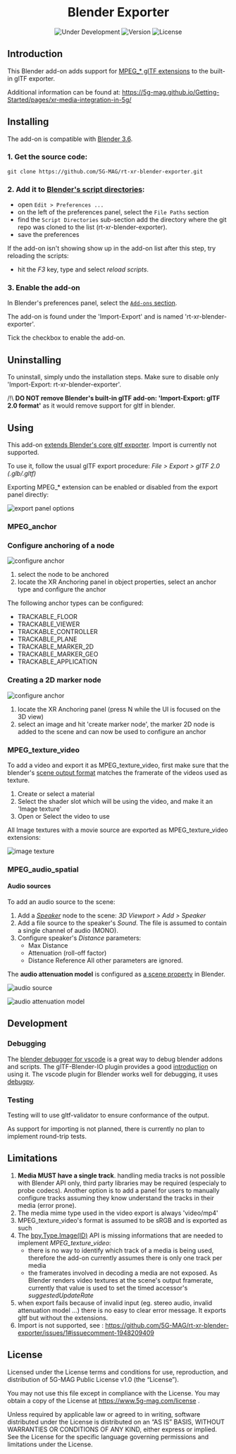 <h1 align="center">Blender Exporter</h1>
<p align="center">
  <img src="https://img.shields.io/badge/Status-Under_Development-yellow" alt="Under Development">
  <img src="https://img.shields.io/github/v/tag/5G-MAG/rt-xr-blender-exporter?label=version" alt="Version">
  <img src="https://img.shields.io/badge/License-5G--MAG%20Public%20License%20(v1.0)-blue" alt="License">
</p>

## Introduction
This Blender add-on adds support for [MPEG_* glTF extensions](https://github.com/KhronosGroup/glTF/tree/main/extensions/2.0/Vendor) to the built-in glTF exporter.

Additional information can be found at: https://5g-mag.github.io/Getting-Started/pages/xr-media-integration-in-5g/

## Installing

The add-on is compatible with [Blender 3.6](https://www.blender.org/download/releases/3-6/).

### 1. Get the source code:

```
git clone https://github.com/5G-MAG/rt-xr-blender-exporter.git
```

### 2. Add it to [Blender's script directories](https://docs.blender.org/manual/en/3.6/editors/preferences/file_paths.html#script-directories):

- open `Edit > Preferences ...`
- on the left of the preferences panel, select the `File Paths` section
- find the `Script Directories` sub-section add the directory where the git repo was cloned to the list (rt-xr-blender-exporter).
- save the preferences

If the add-on isn't showing show up in the add-on list after this step, try reloading the scripts: 
- hit the *F3* key, type and select *reload scripts*.


### 3. Enable the add-on

In Blender's preferences panel, select the [`Add-ons` section]((https://docs.blender.org/manual/en/3.6/editors/preferences/addons.html)). 

The add-on is found under the 'Import-Export' and is named 'rt-xr-blender-exporter'.

Tick the checkbox to enable the add-on.


## Uninstalling

To uninstall, simply undo the installation steps. Make sure to disable only 'Import-Export: rt-xr-blender-exporter'.

/!\ **DO NOT remove Blender's built-in glTF add-on: 'Import-Export: glTF 2.0 format'** as it would remove support for gltf in blender.


## Using

This add-on [extends Blender's core gltf exporter](https://docs.blender.org/manual/en/3.6/addons/import_export/scene_gltf2.html#third-party-gltf-extensions). Import is currently not supported.

To use it, follow the usual glTF export procedure: *File > Export > glTF 2.0 (.glb/.gltf)*

Exporting MPEG_* extension can be enabled or disabled from the export panel directly:

![export panel options](/doc/img/export-panel-options.jpg)


### MPEG_anchor

### Configure anchoring of a node

![configure anchor](/doc/img/anchoring-configrure-anchor.png)

1. select the node to be anchored
2. locate the XR Anchoring panel in object properties, select an anchor type and configure the anchor


The following anchor types can be configured:
- TRACKABLE_FLOOR
- TRACKABLE_VIEWER
- TRACKABLE_CONTROLLER
- TRACKABLE_PLANE
- TRACKABLE_MARKER_2D
- TRACKABLE_MARKER_GEO
- TRACKABLE_APPLICATION

### Creating a 2D marker node

![configure anchor](/doc/img/anchoring-create-marker-2d.png)

1. locate the XR Anchoring panel (press N while the UI is focused on the 3D view)
2. select an image and hit 'create marker node', the marker 2D node is added to the scene and can now be used to configure an anchor


### MPEG_texture_video

To add a video and export it as MPEG_texture_video, first make sure that the blender's [scene output format](https://docs.blender.org/manual/en/3.6/render/output/properties/format.html) matches the framerate of the videos used as texture.

1. Create or select a material
2. Select the shader slot which will be using the video, and make it an 'Image texture'
3. Open or Select the video to use

All Image textures with a movie source are exported as MPEG_texture_video extensions:

![image texture](/doc/img/image-texture.jpg)

### MPEG_audio_spatial

#### Audio sources 

To add an audio source to the scene:

1. Add a *[Speaker](https://docs.blender.org/manual/en/latest/render/output/audio/speaker.html)* node to the scene: *3D Viewport > Add > Speaker*
2. Add a file source to the speaker's *Sound*. The file is assumed to contain a single channel of audio (MONO).
3. Configure speaker's *Distance* parameters:
    - Max Distance
    - Attenuation (roll-off factor)
    - Distance Reference
All other parameters are ignored.

The **audio attenuation model** is configured as [a scene property](https://docs.blender.org/manual/en/latest/scene_layout/scene/properties.html#data-scenes-audio) in Blender.

![audio source](/doc/img/audio-source.jpg)

![audio attenuation model](/doc/img/audio-attenuation-model.jpg)

## Development

### Debugging

The [blender debugger for vscode](https://github.com/AlansCodeLog/blender-debugger-for-vscode) is a great way to debug blender addons and scripts.
The glTF-Blender-IO plugin provides a good [introduction](https://github.com/KhronosGroup/glTF-Blender-IO/blob/main/DEBUGGING.md) on using it.
The vscode plugin for Blender works well for debugging, it uses [debugpy](https://github.com/microsoft/debugpy).

### Testing

Testing will to use gltf-validator to ensure conformance of the output.

As support for importing is not planned, there is currently no plan to implement round-trip tests.

## Limitations

1. **Media MUST have a single track**. handling media tracks is not possible with Blender API only, third party libraries may be required (especialy to probe codecs). Another option is to add a panel for users to manually configure tracks assuming they know understand the tracks in their media (error prone).
2. The media mime type used in the video export is always 'video/mp4'
3. MPEG_texture_video's format is assumed to be sRGB and is exported as such
4. The [bpy.Type.Image(ID)](https://docs.blender.org/api/current/bpy.types.Image.html) API is missing informations that are needed to implement *MPEG_texture_video*:
    - there is no way to identify which track of a media is being used, therefore the add-on currently assumes there is only one track per media
    - the framerates involved in decoding a media are not exposed. As Blender renders video textures at the scene's output framerate, currently that value is used to set the timed accessor's *suggestedUpdateRate*
5. when export fails because of invalid input (eg. stereo audio, invalid attenuation model ...) there is no easy to clear error message. It exports gltf but without the extensions.
6. Import is not supported, see : https://github.com/5G-MAG/rt-xr-blender-exporter/issues/1#issuecomment-1948209409

## License

Licensed under the License terms and conditions for use, reproduction, and distribution of 5G-MAG Public License v1.0 (the “License”).

You may not use this file except in compliance with the License. You may obtain a copy of the License at https://www.5g-mag.com/license .

Unless required by applicable law or agreed to in writing, software distributed under the License is distributed on an “AS IS” BASIS, WITHOUT WARRANTIES OR CONDITIONS OF ANY KIND, either express or implied. See the License for the specific language governing permissions and limitations under the License.
